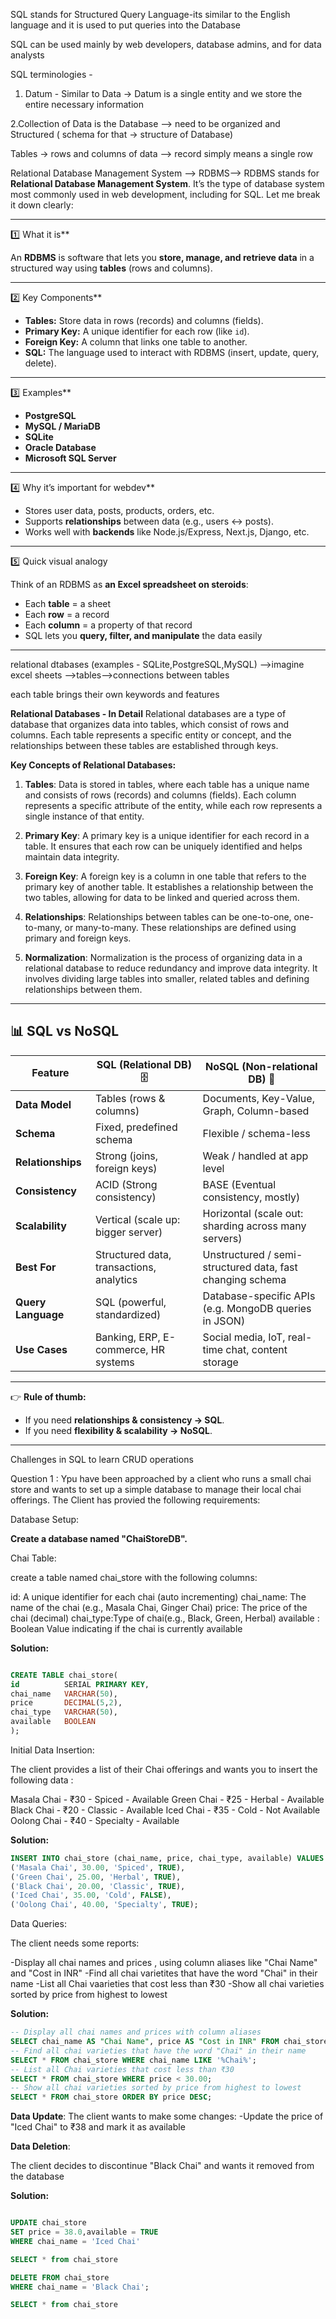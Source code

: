 SQL stands for Structured Query Language-its similar to the English language and it is used to put queries into the Database

SQL can be used mainly by web developers, database admins, and for data analysts

SQL terminologies -

1. Datum - Similar to Data -> Datum is a single entity and we store the entire necessary information 

2.Collection of Data is the Database --> need to be organized and Structured ( schema for that -> structure of Database)

Tables -> rows and columns of data --> record simply means a single row 

Relational Database Management System --> RDBMS--> RDBMS stands for **Relational Database Management System**. It’s the type of database system most commonly used in web development, including for SQL. Let me break it down clearly:

---

1️⃣ What it is**

An **RDBMS** is software that lets you **store, manage, and retrieve data** in a structured way using **tables** (rows and columns).

---

2️⃣ Key Components**

* **Tables:** Store data in rows (records) and columns (fields).
* **Primary Key:** A unique identifier for each row (like `id`).
* **Foreign Key:** A column that links one table to another.
* **SQL:** The language used to interact with RDBMS (insert, update, query, delete).

---

3️⃣ Examples**

* **PostgreSQL**
* **MySQL / MariaDB**
* **SQLite**
* **Oracle Database**
* **Microsoft SQL Server**

---

4️⃣ Why it’s important for webdev**

* Stores user data, posts, products, orders, etc.
* Supports **relationships** between data (e.g., users ↔ posts).
* Works well with **backends** like Node.js/Express, Next.js, Django, etc.

---

 5️⃣ Quick visual analogy

Think of an RDBMS as **an Excel spreadsheet on steroids**:

* Each **table** = a sheet
* Each **row** = a record
* Each **column** = a property of that record
* SQL lets you **query, filter, and manipulate** the data easily

---

relational dtabases (examples - SQLite,PostgreSQL,MySQL)
-->imagine excel sheets
-->tables-->connections between tables

each table brings their own keywords and features

**Relational Databases - In Detail**
Relational databases are a type of database that organizes data into tables, which consist of rows and columns. Each table represents a specific entity or concept, and the relationships between these tables are established through keys.

**Key Concepts of Relational Databases:**

1. **Tables**: Data is stored in tables, where each table has a unique name and consists of rows (records) and columns (fields). Each column represents a specific attribute of the entity, while each row represents a single instance of that entity.

2. **Primary Key**: A primary key is a unique identifier for each record in a table. It ensures that each row can be uniquely identified and helps maintain data integrity.

3. **Foreign Key**: A foreign key is a column in one table that refers to the primary key of another table. It establishes a relationship between the two tables, allowing for data to be linked and queried across them.

4. **Relationships**: Relationships between tables can be one-to-one, one-to-many, or many-to-many. These relationships are defined using primary and foreign keys.

5. **Normalization**: Normalization is the process of organizing data in a relational database to reduce redundancy and improve data integrity. It involves dividing large tables into smaller, related tables and defining relationships between them.

---

## 📊 SQL vs NoSQL

| Feature            | SQL (Relational DB) 🗄️                   | NoSQL (Non-relational DB) 📂                              |
| ------------------ | ---------------------------------------- | --------------------------------------------------------- |
| **Data Model**     | Tables (rows & columns)                  | Documents, Key-Value, Graph, Column-based                 |
| **Schema**         | Fixed, predefined schema                 | Flexible / schema-less                                    |
| **Relationships**  | Strong (joins, foreign keys)             | Weak / handled at app level                               |
| **Consistency**    | ACID (Strong consistency)                | BASE (Eventual consistency, mostly)                       |
| **Scalability**    | Vertical (scale up: bigger server)       | Horizontal (scale out: sharding across many servers)      |
| **Best For**       | Structured data, transactions, analytics | Unstructured / semi-structured data, fast changing schema |
| **Query Language** | SQL (powerful, standardized)             | Database-specific APIs (e.g. MongoDB queries in JSON)     |
| **Use Cases**      | Banking, ERP, E-commerce, HR systems     | Social media, IoT, real-time chat, content storage        |

---

👉 **Rule of thumb:**

* If you need **relationships & consistency → SQL**.
* If you need **flexibility & scalability → NoSQL**.

---

Challenges in SQL to learn CRUD operations 

Question 1 : Ypu have been approached by a client who runs a small chai store and wants to set up a simple database to manage their local chai offerings. The Client has provied the following requirements:

Database Setup:

**Create a database named "ChaiStoreDB".**

Chai Table:

create a table named chai_store with the following columns:

id: A unique identifier for each chai (auto incrementing)
chai_name: The name of the chai (e.g., Masala Chai, Ginger Chai)
price: The price of the chai (decimal)
chai_type:Type of chai(e.g., Black, Green, Herbal)
available : Boolean Value indicating if the chai is currently available


**Solution:**

```sql

CREATE TABLE chai_store(
id        	SERIAL PRIMARY KEY,
chai_name 	VARCHAR(50),
price     	DECIMAL(5,2),
chai_type 	VARCHAR(50),
available 	BOOLEAN
);

```

Initial Data Insertion:

The client provides a list of their Chai offerings and wants you to insert the following data :

Masala Chai - ₹30 - Spiced - Available
Green Chai - ₹25 - Herbal - Available
Black Chai - ₹20 - Classic - Available
Iced Chai - ₹35 - Cold - Not Available
Oolong Chai - ₹40 - Specialty - Available

**Solution:**

```sql
INSERT INTO chai_store (chai_name, price, chai_type, available) VALUES
('Masala Chai', 30.00, 'Spiced', TRUE),
('Green Chai', 25.00, 'Herbal', TRUE),
('Black Chai', 20.00, 'Classic', TRUE),
('Iced Chai', 35.00, 'Cold', FALSE),
('Oolong Chai', 40.00, 'Specialty', TRUE);
```

Data Queries:

The client needs some reports:

-Display all chai names and prices , using column aliases like "Chai Name" and "Cost in INR"
-Find all chai varietites that have the word "Chai" in their name 
-List all Chai vaarieties that cost less than ₹30
-Show all chai varieties sorted by price from highest to lowest

**Solution:**

```sql
-- Display all chai names and prices with column aliases
SELECT chai_name AS "Chai Name", price AS "Cost in INR" FROM chai_store;
-- Find all chai varieties that have the word "Chai" in their name
SELECT * FROM chai_store WHERE chai_name LIKE '%Chai%';
-- List all Chai varieties that cost less than ₹30
SELECT * FROM chai_store WHERE price < 30.00;
-- Show all chai varieties sorted by price from highest to lowest
SELECT * FROM chai_store ORDER BY price DESC;
```

**Data Update**:
The client wants to make some changes:
-Update the price of "Iced Chai" to ₹38 and mark it as available

**Data Deletion**:

The client decides to discontinue "Black Chai" and wants it removed from the database

**Solution:**

```sql

UPDATE chai_store 
SET price = 38.0,available = TRUE
WHERE chai_name = 'Iced Chai'

SELECT * from chai_store

DELETE FROM chai_store
WHERE chai_name = 'Black Chai';

SELECT * from chai_store
```

